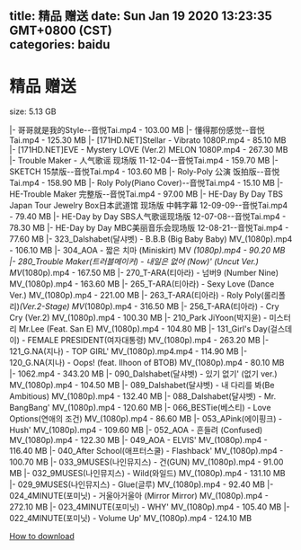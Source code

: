 
title: 精品 赠送
date: Sun Jan 19 2020 13:23:35 GMT+0800 (CST)    
categories: baidu
---

# 精品 赠送
size: 5.13 GB
 
 
|- 哥哥就是我的Style--音悦Tai.mp4 - 103.00 MB
|- 懂得那份感觉--音悦Tai.mp4 - 125.30 MB
|- [171HD.NET]Stellar - Vibrato 1080P.mp4 - 85.10 MB
|- [171HD.NET]EVE - Mystery LOVE  (Ver.2) MELON 1080P.mp4 - 267.30 MB
|- Trouble Maker - 人气歌谣 现场版 11-12-04--音悦Tai.mp4 - 159.70 MB
|- SKETCH 15禁版--音悦Tai.mp4 - 103.60 MB
|- Roly-Poly  公演 饭拍版--音悦Tai.mp4 - 158.90 MB
|- Roly Poly(Piano Cover)--音悦Tai.mp4 - 15.10 MB
|- HE-Trouble Maker 完整版--音悦Tai.mp4 - 97.00 MB
|- HE-Day By Day TBS Japan Tour Jewelry Box日本武道馆 现场版 中韩字幕 12-09-09--音悦Tai.mp4 - 79.40 MB
|- HE-Day by Day SBS人气歌谣现场版 12-07-08--音悦Tai.mp4 - 78.30 MB
|- HE-Day by Day MBC美丽音乐会现场版 12-08-21--音悦Tai.mp4 - 77.60 MB
|- 323_Dalshabet(달샤벳) - B.B.B (Big Baby Baby) MV_(1080p).mp4 - 106.10 MB
|- 304_AOA - 짧은 치마 (Miniskirt) MV _(1080p).mp4 - 90.20 MB
|- 280_Trouble Maker(트러블메이커) - 내일은 없어 (Now)' (Uncut Ver.) MV_(1080p).mp4 - 167.50 MB
|- 270_T-ARA(티아라) - 넘버9 (Number Nine) MV_(1080p).mp4 - 163.60 MB
|- 265_T-ARA(티아라) - Sexy Love (Dance Ver.) MV_(1080p).mp4 - 221.00 MB
|- 263_T-ARA(티아라) - Roly Poly(롤리폴리)_(Ver.2-Stage) MV_(1080p).mp4 - 316.50 MB
|- 256_T-ARA(티아라) - Cry Cry (Ver.2) MV_(1080p).mp4 - 100.30 MB
|- 210_Park JiYoon(박지윤) - 미스터리 Mr.Lee (Feat. San E) MV_(1080p).mp4 - 104.80 MB
|- 131_Girl's Day(걸스데이) - FEMALE PRESIDENT(여자대통령) MV_(1080p).mp4 - 263.20 MB
|- 121_G.NA(지나) - TOP GIRL' MV_(1080p).mp4.mp4 - 114.90 MB
|- 120_G.NA(지나) - Oops! (feat. Ilhoon of BTOB) MV_(1080p).mp4 - 80.10 MB
|- 1062.mp4 - 343.20 MB
|- 090_Dalshabet(달샤벳) - 있기 없기' (없기 ver.) MV_(1080p).mp4 - 104.50 MB
|- 089_Dalshabet(달샤벳) - 내 다리를 봐(Be Ambitious) MV_(1080p).mp4 - 132.40 MB
|- 088_Dalshabet(달샤벳) - Mr. BangBang' MV_(1080p).mp4 - 120.60 MB
|- 066_BESTie(베스티) - Love Options(연애의 조건) MV_(1080p).mp4 - 86.60 MB
|- 053_APink(에이핑크) - Hush' MV_(1080p).mp4 - 109.60 MB
|- 052_AOA - 흔들려 (Confused) MV_(1080p).mp4 - 122.30 MB
|- 049_AOA - ELVIS' MV_(1080p).mp4 - 116.40 MB
|- 040_After School(애프터스쿨) - Flashback' MV_(1080p).mp4 - 100.70 MB
|- 033_9MUSES(나인뮤지스) - 건(GUN) MV_(1080p).mp4 - 91.00 MB
|- 032_9MUSES(나인뮤지스) - Wild(와일드) MV_(1080p).mp4 - 131.10 MB
|- 029_9MUSES(나인뮤지스) - Glue(글루) MV_(1080p).mp4 - 92.40 MB
|- 024_4MINUTE(포미닛) - 거울아거울아 (Mirror Mirror) MV_(1080p).mp4 - 272.10 MB
|- 023_4MINUTE(포미닛) - WHY' MV_(1080p).mp4 - 105.40 MB
|- 022_4MINUTE(포미닛) - Volume Up' MV_(1080p).mp4 - 124.10 MB

[How to download](https://bpcam.bemobtrk.com/go/2ceec3aa-1ca2-46d6-b9ff-aaa5c184517c?jno=85)
